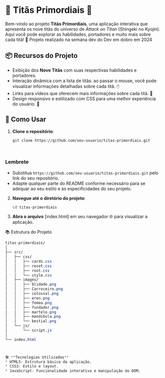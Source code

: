 # 🌌 Titãs Primordiais 🌌

Bem-vindo ao projeto **Titãs Primordiais**, uma aplicação interativa que apresenta os nove titãs do universo de *Attack on Titan* (Shingeki no Kyojin). Aqui você pode explorar as habilidades, portadores e muito mais sobre cada titã! 💪
Projeto realizado na semana dev do Dev em dobro em 2024

## 📦 Recursos do Projeto

- Exibição dos **Nove Titãs** com suas respectivas habilidades e portadores. 
- Interação dinâmica com a lista de titãs: ao passar o mouse, você pode visualizar informações detalhadas sobre cada titã. 🖱️
- Links para vídeos que oferecem mais informações sobre cada titã. 🎥
- Design responsivo e estilizado com CSS para uma melhor experiência do usuário. 🎨

## 🚀 Como Usar

1. **Clone o repositório**:
   ```bash
   git clone https://github.com/seu-usuario/titas-primordiais.git

  
### Lembrete
- Substitua `https://github.com/seu-usuario/titas-primordiais.git` pelo link do seu repositório.
- Adapte qualquer parte do README conforme necessário para se adequar ao seu estilo e às especificidades do seu projeto.
 

2. **Navegue até o diretório do projeto**:
    ```bash
    cd titas-primordiais

3. **Abra o arquivo** [index.html] em seu navegador 🌐 para visualizar a aplicação.

📚 Estrutura do Projeto
```css
titas-primordiais/
│
├── src/
│   ├── css/
│   │   ├── cards.css
│   │   ├── reset.css
│   │   ├── root.css
│   │   └── style.css
│   ├── images/
│   │   ├── blidado.png
│   │   ├── Carroceiro.png
│   │   ├── colossal.png
│   │   ├── eren.png
│   │   ├── femea.png
│   │   ├── fundador.png
│   │   ├── martelo.png
│   │   ├── mandibula.png
│   │   └── bestial.png
│   └── js/
│       └── script.js
│
└── index.html



🛠️ **Tecnologias Utilizadas**
* HTML5: Estrutura básica da aplicação.
* CSS3: Estilo e layout.
* JavaScript: Funcionalidade interativa e manipulação do DOM.
